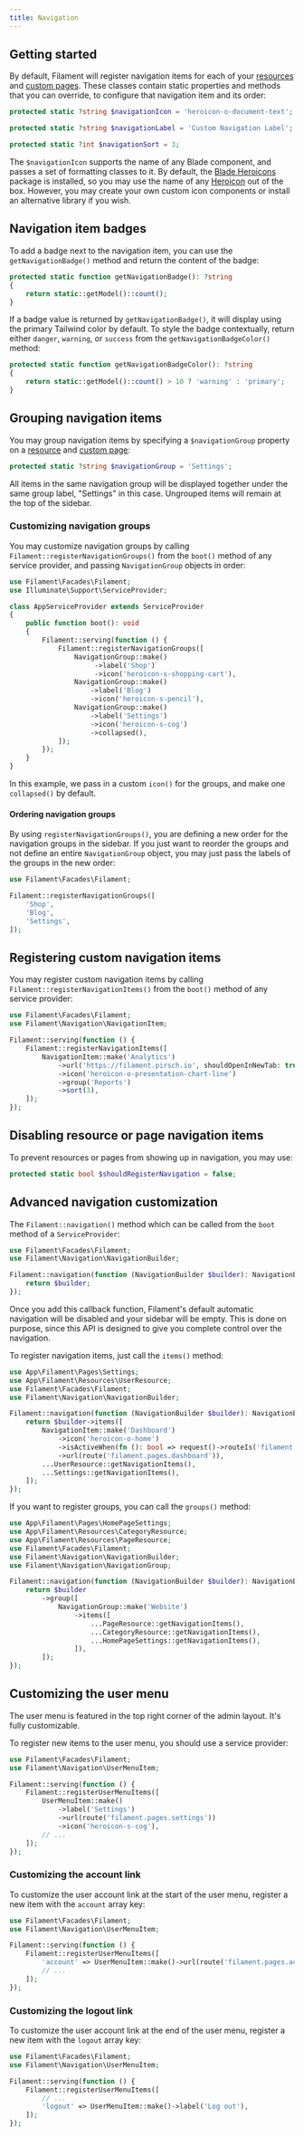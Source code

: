 ```yaml
---
title: Navigation
---
```


## Getting started

By default, Filament will register navigation items for each of your [resources](resources) and [custom pages](pages). These classes contain static properties and methods that you can override, to configure that navigation item and its order:

```php
protected static ?string $navigationIcon = 'heroicon-o-document-text';

protected static ?string $navigationLabel = 'Custom Navigation Label';

protected static ?int $navigationSort = 3;
```

The `$navigationIcon` supports the name of any Blade component, and passes a set of formatting classes to it. By default, the [Blade Heroicons](https://github.com/blade-ui-kit/blade-heroicons) package is installed, so you may use the name of any [Heroicon](https://heroicons.com) out of the box. However, you may create your own custom icon components or install an alternative library if you wish.

## Navigation item badges

To add a badge next to the navigation item, you can use the `getNavigationBadge()` method and return the content of the badge:

```php
protected static function getNavigationBadge(): ?string
{
    return static::getModel()::count();
}
```

If a badge value is returned by `getNavigationBadge()`, it will display using the primary Tailwind color by default. To style the badge contextually, return either `danger`, `warning`, or `success` from the `getNavigationBadgeColor()` method:

```php
protected static function getNavigationBadgeColor(): ?string
{
    return static::getModel()::count() > 10 ? 'warning' : 'primary';
}
```

## Grouping navigation items

You may group navigation items by specifying a `$navigationGroup` property on a [resource](resources) and [custom page](pages):

```php
protected static ?string $navigationGroup = 'Settings';
```

All items in the same navigation group will be displayed together under the same group label, "Settings" in this case. Ungrouped items will remain at the top of the sidebar.

### Customizing navigation groups

You may customize navigation groups by calling `Filament::registerNavigationGroups()` from the `boot()` method of any service provider, and passing `NavigationGroup` objects in order:

```php
use Filament\Facades\Filament;
use Illuminate\Support\ServiceProvider;

class AppServiceProvider extends ServiceProvider
{
    public function boot(): void
    {
        Filament::serving(function () {
            Filament::registerNavigationGroups([
                NavigationGroup::make()
                     ->label('Shop')
                     ->icon('heroicon-s-shopping-cart'),
                NavigationGroup::make()
                    ->label('Blog')
                    ->icon('heroicon-s-pencil'),
                NavigationGroup::make()
                    ->label('Settings')
                    ->icon('heroicon-s-cog')
                    ->collapsed(),
            ]);
        });
    }
}
```

In this example, we pass in a custom `icon()` for the groups, and make one `collapsed()` by default.

#### Ordering navigation groups

By using `registerNavigationGroups()`, you are defining a new order for the navigation groups in the sidebar. If you just want to reorder the groups and not define an entire `NavigationGroup` object, you may just pass the labels of the groups in the new order:

```php
use Filament\Facades\Filament;

Filament::registerNavigationGroups([
    'Shop',
    'Blog',
    'Settings',
]);
```

## Registering custom navigation items

You may register custom navigation items by calling `Filament::registerNavigationItems()` from the `boot()` method of any service provider:

```php
use Filament\Facades\Filament;
use Filament\Navigation\NavigationItem;

Filament::serving(function () {
    Filament::registerNavigationItems([
        NavigationItem::make('Analytics')
            ->url('https://filament.pirsch.io', shouldOpenInNewTab: true)
            ->icon('heroicon-o-presentation-chart-line')
            ->group('Reports')
            ->sort(3),
    ]);
});
```

## Disabling resource or page navigation items

To prevent resources or pages from showing up in navigation, you may use:

```php
protected static bool $shouldRegisterNavigation = false;
```

## Advanced navigation customization

The `Filament::navigation()` method which can be called from the `boot` method of a `ServiceProvider`:

```php
use Filament\Facades\Filament;
use Filament\Navigation\NavigationBuilder;

Filament::navigation(function (NavigationBuilder $builder): NavigationBuilder {
    return $builder;
});
```

Once you add this callback function, Filament's default automatic navigation will be disabled and your sidebar will be empty. This is done on purpose, since this API is designed to give you complete control over the navigation.

To register navigation items, just call the `items()` method:

```php
use App\Filament\Pages\Settings;
use App\Filament\Resources\UserResource;
use Filament\Facades\Filament;
use Filament\Navigation\NavigationBuilder;

Filament::navigation(function (NavigationBuilder $builder): NavigationBuilder {
    return $builder->items([
        NavigationItem::make('Dashboard')
            ->icon('heroicon-o-home')
            ->isActiveWhen(fn (): bool => request()->routeIs('filament.pages.dashboard'))
            ->url(route('filament.pages.dashboard')),
        ...UserResource::getNavigationItems(),
        ...Settings::getNavigationItems(),
    ]);
});
```

If you want to register groups, you can call the `groups()` method:

```php
use App\Filament\Pages\HomePageSettings;
use App\Filament\Resources\CategoryResource;
use App\Filament\Resources\PageResource;
use Filament\Facades\Filament;
use Filament\Navigation\NavigationBuilder;
use Filament\Navigation\NavigationGroup;

Filament::navigation(function (NavigationBuilder $builder): NavigationBuilder {
    return $builder
        ->group([
            NavigationGroup::make('Website')
                ->items([
                    ...PageResource::getNavigationItems(),
                    ...CategoryResource::getNavigationItems(),
                    ...HomePageSettings::getNavigationItems(),
                ]),
        ]);
});
```

## Customizing the user menu

The user menu is featured in the top right corner of the admin layout. It's fully customizable.

To register new items to the user menu, you should use a service provider:

```php
use Filament\Facades\Filament;
use Filament\Navigation\UserMenuItem;

Filament::serving(function () {
    Filament::registerUserMenuItems([
        UserMenuItem::make()
            ->label('Settings')
            ->url(route('filament.pages.settings'))
            ->icon('heroicon-s-cog'),
        // ...
    ]);
});
```

### Customizing the account link

To customize the user account link at the start of the user menu, register a new item with the `account` array key:

```php
use Filament\Facades\Filament;
use Filament\Navigation\UserMenuItem;

Filament::serving(function () {
    Filament::registerUserMenuItems([
        'account' => UserMenuItem::make()->url(route('filament.pages.account')),
        // ...
    ]);
});
```

### Customizing the logout link

To customize the user account link at the end of the user menu, register a new item with the `logout` array key:

```php
use Filament\Facades\Filament;
use Filament\Navigation\UserMenuItem;

Filament::serving(function () {
    Filament::registerUserMenuItems([
        // ...
        'logout' => UserMenuItem::make()->label('Log out'),
    ]);
});
```
